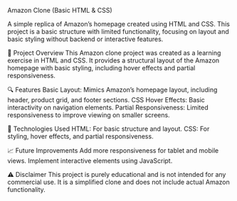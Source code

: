 Amazon Clone (Basic HTML & CSS)

A simple replica of Amazon’s homepage created using HTML and CSS. This project is a basic structure with limited functionality, focusing on layout and basic styling without backend or interactive features.

📝 Project Overview
This Amazon clone project was created as a learning exercise in HTML and CSS. It provides a structural layout of the Amazon homepage with basic styling, including hover effects and partial responsiveness.

🔍 Features
Basic Layout: Mimics Amazon’s homepage layout, including header, product grid, and footer sections.
CSS Hover Effects: Basic interactivity on navigation elements.
Partial Responsiveness: Limited responsiveness to improve viewing on smaller screens.

🚀 Technologies Used
HTML: For basic structure and layout.
CSS: For styling, hover effects, and partial responsiveness.

📈 Future Improvements
Add more responsiveness for tablet and mobile views.
Implement interactive elements using JavaScript.

⚠️ Disclaimer
This project is purely educational and is not intended for any commercial use. It is a simplified clone and does not include actual Amazon functionality.
